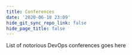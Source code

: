 ```yaml
---
title: Conferences
date: '2020-06-18 23:09'
hide_git_sync_repo_link: false
hide_page_title: false
---
```


List of notorious DevOps conferences goes here